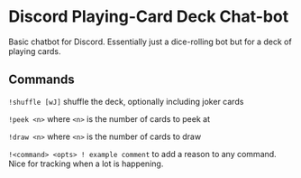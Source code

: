# Discord Playing-Card Deck Chat-bot

Basic chatbot for Discord. Essentially just a dice-rolling bot but for a deck
of playing cards.

## Commands

`!shuffle [wJ]` shuffle the deck, optionally including joker cards

`!peek <n>` where `<n>` is the number of cards to peek at

`!draw <n>` where `<n>` is the number of cards to draw

`!<command> <opts> ! example comment` to add a reason to any command. Nice for
tracking when a lot is happening.
